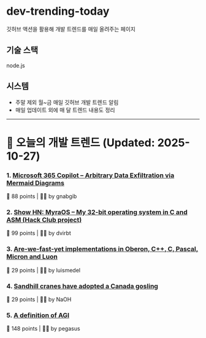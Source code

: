 # dev-trending-today
깃허브 액션을 활용해 개발 트렌드를 매일 올려주는 페이지

## 기술 스택
node.js
## 시스템
- 주말 제외 월~금 매일 깃허브 개발 트렌드 알림
- 매일 업데이트 외에 매 달 트렌드 내용도 정리
---

# 📰 오늘의 개발 트렌드 (Updated: 2025-10-27)

### 1. [Microsoft 365 Copilot – Arbitrary Data Exfiltration via Mermaid Diagrams](https://www.adamlogue.com/microsoft-365-copilot-arbitrary-data-exfiltration-via-mermaid-diagrams-fixed/)
💬 88 points | 🧑‍💻 by gnabgib

### 2. [Show HN: MyraOS – My 32-bit operating system in C and ASM (Hack Club project)](https://github.com/dvir-biton/MyraOS)
💬 99 points | 🧑‍💻 by dvirbt

### 3. [Are-we-fast-yet implementations in Oberon, C++, C, Pascal, Micron and Luon](https://github.com/rochus-keller/Are-we-fast-yet)
💬 29 points | 🧑‍💻 by luismedel

### 4. [Sandhill cranes have adopted a Canada gosling](https://www.smithsonianmag.com/science-nature/these-sandhill-cranes-have-adopted-a-canadian-gosling-and-birders-have-flocked-to-watch-the-strange-family-180986828/)
💬 29 points | 🧑‍💻 by NaOH

### 5. [A definition of AGI](https://arxiv.org/abs/2510.18212)
💬 148 points | 🧑‍💻 by pegasus

